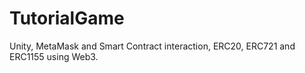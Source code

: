 # TutorialGame
Unity, MetaMask and Smart Contract interaction, ERC20, ERC721 and ERC1155 using Web3.
